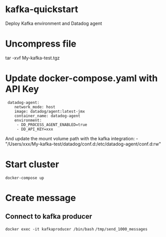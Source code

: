 # kafka-quickstart
Deploy Kafka environment and Datadog agent


# Uncompress file

tar -xvf My-kafka-test.tgz

# Update docker-compose.yaml with API Key

```
 datadog-agent:
    network_mode: host
    image: datadog/agent:latest-jmx
    container_name: datadog-agent
    environment:
     - DD_PROCESS_AGENT_ENABLED=true
     - DD_API_KEY=xxx
```
And update the mount volume path with the kafka integration:
     - "/Users/xxx/My-kafka-test/datadog/conf.d:/etc/datadog-agent/conf.d:rw"

# Start cluster

`docker-compose up`

# Create message
## Connect to kafka producer
`docker exec -it kafkaproducer /bin/bash`
`/tmp/send_1000_messages`
 


